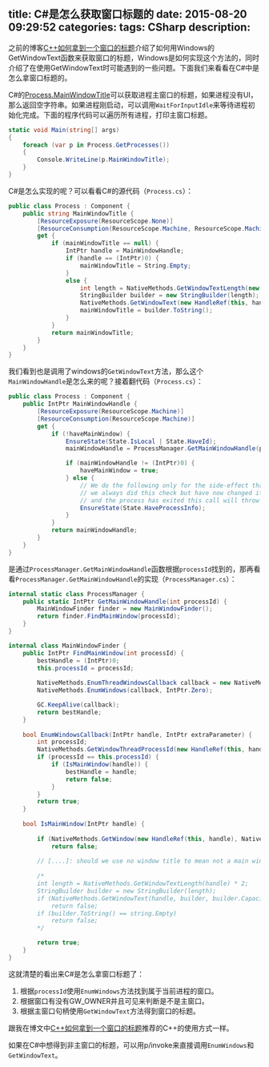 title: C#是怎么获取窗口标题的
date: 2015-08-20 09:29:52
categories:
tags: CSharp
description:
---
之前的博客[C++如何拿到一个窗口的标题](http://fresky.github.io/2015/08/19/how-to-get-the-window-title/)介绍了如何用Windows的GetWindowText函数来获取窗口的标题，Windows是如何实现这个方法的，同时介绍了在使用GetWindowText时可能遇到的一些问题。下面我们来看看在C#中是怎么拿窗口标题的。

C#的[Process.MainWindowTitle](https://msdn.microsoft.com/en-us/library/system.diagnostics.process.mainwindowtitle%28v=vs.110%29.aspx)可以获取进程主窗口的标题，如果进程没有UI，那么返回空字符串。如果进程刚启动，可以调用`WaitForInputIdle`来等待进程初始化完成。下面的程序代码可以遍历所有进程，打印主窗口标题。

```c#
static void Main(string[] args)
{
	foreach (var p in Process.GetProcesses())
	{
		Console.WriteLine(p.MainWindowTitle);
	}
}
```

C#是怎么实现的呢？可以看看C#的源代码（`Process.cs`）：

```c#
public class Process : Component {
	public string MainWindowTitle {
		[ResourceExposure(ResourceScope.None)]
		[ResourceConsumption(ResourceScope.Machine, ResourceScope.Machine)]
		get {
			if (mainWindowTitle == null) {
				IntPtr handle = MainWindowHandle;
				if (handle == (IntPtr)0) {
					mainWindowTitle = String.Empty;
				}
				else {
					int length = NativeMethods.GetWindowTextLength(new HandleRef(this, handle)) * 2;
					StringBuilder builder = new StringBuilder(length);
					NativeMethods.GetWindowText(new HandleRef(this, handle), builder, builder.Capacity);
					mainWindowTitle = builder.ToString();
				}
			}
			return mainWindowTitle;
		}
	}
}
```

我们看到也是调用了windows的`GetWindowText`方法，那么这个`MainWindowHandle`是怎么来的呢？接着翻代码（`Process.cs`）：

```c#
public class Process : Component {
	public IntPtr MainWindowHandle {
		[ResourceExposure(ResourceScope.Machine)]
		[ResourceConsumption(ResourceScope.Machine)]
		get {
			if (!haveMainWindow) {
				EnsureState(State.IsLocal | State.HaveId);
				mainWindowHandle = ProcessManager.GetMainWindowHandle(processId);

				if (mainWindowHandle != (IntPtr)0) {
					haveMainWindow = true;
				} else {
					// We do the following only for the side-effect that it will throw when if the process no longer exists on the system.  In Whidbey
					// we always did this check but have now changed it to just require a ProcessId. In the case where someone has called Refresh() 
					// and the process has exited this call will throw an exception where as the above code would return 0 as the handle.
					EnsureState(State.HaveProcessInfo);
				}
			}
			return mainWindowHandle;
		}
	}
}
```

是通过`ProcessManager.GetMainWindowHandle`函数根据`processId`找到的，那再看看`ProcessManager.GetMainWindowHandle`的实现（`ProcessManager.cs`）：

```c#
internal static class ProcessManager {
	public static IntPtr GetMainWindowHandle(int processId) {
		MainWindowFinder finder = new MainWindowFinder();
		return finder.FindMainWindow(processId);
	}
}

internal class MainWindowFinder {
	public IntPtr FindMainWindow(int processId) {
		bestHandle = (IntPtr)0;
		this.processId = processId;
		
		NativeMethods.EnumThreadWindowsCallback callback = new NativeMethods.EnumThreadWindowsCallback(this.EnumWindowsCallback);
		NativeMethods.EnumWindows(callback, IntPtr.Zero);

		GC.KeepAlive(callback);
		return bestHandle;
	}
	
	bool EnumWindowsCallback(IntPtr handle, IntPtr extraParameter) {
		int processId;
		NativeMethods.GetWindowThreadProcessId(new HandleRef(this, handle), out processId);
		if (processId == this.processId) {
			if (IsMainWindow(handle)) {
				bestHandle = handle;
				return false;
			}
		}
		return true;
	}	
	
	bool IsMainWindow(IntPtr handle) {
		
		if (NativeMethods.GetWindow(new HandleRef(this, handle), NativeMethods.GW_OWNER) != (IntPtr)0 || !NativeMethods.IsWindowVisible(new HandleRef(this, handle)))
			return false;
		
		// [....]: should we use no window title to mean not a main window? (task man does)
		
		/*
		int length = NativeMethods.GetWindowTextLength(handle) * 2;
		StringBuilder builder = new StringBuilder(length);
		if (NativeMethods.GetWindowText(handle, builder, builder.Capacity) == 0)
			return false;
		if (builder.ToString() == string.Empty)
			return false;
		*/

		return true;
	}	
}
```

这就清楚的看出来C#是怎么拿窗口标题了：

1. 根据`processId`使用`EnumWindows`方法找到属于当前进程的窗口。  
1. 根据窗口有没有GW_OWNER并且可见来判断是不是主窗口。  
1. 根据主窗口句柄使用`GetWindowText`方法得到窗口的标题。

跟我在博文中[C++如何拿到一个窗口的标题](http://fresky.github.io/2015/08/19/how-to-get-the-window-title/)推荐的C++的使用方式一样。

如果在C#中想得到非主窗口的标题，可以用p/invoke来直接调用`EnumWindows`和`GetWindowText`。